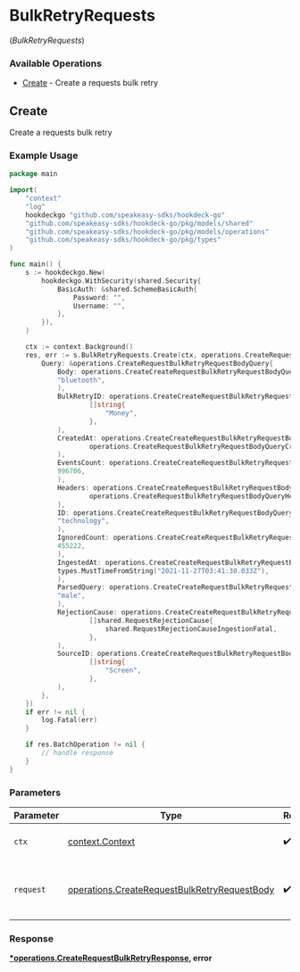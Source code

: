 # BulkRetryRequests
(*BulkRetryRequests*)

### Available Operations

* [Create](#create) - Create a requests bulk retry

## Create

Create a requests bulk retry

### Example Usage

```go
package main

import(
	"context"
	"log"
	hookdeckgo "github.com/speakeasy-sdks/hookdeck-go"
	"github.com/speakeasy-sdks/hookdeck-go/pkg/models/shared"
	"github.com/speakeasy-sdks/hookdeck-go/pkg/models/operations"
	"github.com/speakeasy-sdks/hookdeck-go/pkg/types"
)

func main() {
    s := hookdeckgo.New(
        hookdeckgo.WithSecurity(shared.Security{
            BasicAuth: &shared.SchemeBasicAuth{
                Password: "",
                Username: "",
            },
        }),
    )

    ctx := context.Background()
    res, err := s.BulkRetryRequests.Create(ctx, operations.CreateRequestBulkRetryRequestBody{
        Query: &operations.CreateRequestBulkRetryRequestBodyQuery{
            Body: operations.CreateCreateRequestBulkRetryRequestBodyQueryBodyStr(
            "bluetooth",
            ),
            BulkRetryID: operations.CreateCreateRequestBulkRetryRequestBodyQueryBulkRetryIDArrayOfstr(
                    []string{
                        "Money",
                    },
            ),
            CreatedAt: operations.CreateCreateRequestBulkRetryRequestBodyQueryCreatedAtCreateRequestBulkRetryRequestBodyQueryCreatedAt2(
                    operations.CreateRequestBulkRetryRequestBodyQueryCreatedAt2{},
            ),
            EventsCount: operations.CreateCreateRequestBulkRetryRequestBodyQueryEventsCountInteger(
            996706,
            ),
            Headers: operations.CreateCreateRequestBulkRetryRequestBodyQueryHeadersCreateRequestBulkRetryRequestBodyQueryHeaders2(
                    operations.CreateRequestBulkRetryRequestBodyQueryHeaders2{},
            ),
            ID: operations.CreateCreateRequestBulkRetryRequestBodyQueryIDStr(
            "technology",
            ),
            IgnoredCount: operations.CreateCreateRequestBulkRetryRequestBodyQueryIgnoredCountInteger(
            455222,
            ),
            IngestedAt: operations.CreateCreateRequestBulkRetryRequestBodyQueryIngestedAtDateTime(
            types.MustTimeFromString("2021-11-27T03:41:30.033Z"),
            ),
            ParsedQuery: operations.CreateCreateRequestBulkRetryRequestBodyQueryParsedQueryStr(
            "male",
            ),
            RejectionCause: operations.CreateCreateRequestBulkRetryRequestBodyQueryRejectionCauseArrayOfRequestRejectionCause(
                    []shared.RequestRejectionCause{
                        shared.RequestRejectionCauseIngestionFatal,
                    },
            ),
            SourceID: operations.CreateCreateRequestBulkRetryRequestBodyQuerySourceIDArrayOfstr(
                    []string{
                        "Screen",
                    },
            ),
        },
    })
    if err != nil {
        log.Fatal(err)
    }

    if res.BatchOperation != nil {
        // handle response
    }
}
```

### Parameters

| Parameter                                                                                                    | Type                                                                                                         | Required                                                                                                     | Description                                                                                                  |
| ------------------------------------------------------------------------------------------------------------ | ------------------------------------------------------------------------------------------------------------ | ------------------------------------------------------------------------------------------------------------ | ------------------------------------------------------------------------------------------------------------ |
| `ctx`                                                                                                        | [context.Context](https://pkg.go.dev/context#Context)                                                        | :heavy_check_mark:                                                                                           | The context to use for the request.                                                                          |
| `request`                                                                                                    | [operations.CreateRequestBulkRetryRequestBody](../../models/operations/createrequestbulkretryrequestbody.md) | :heavy_check_mark:                                                                                           | The request object to use for the request.                                                                   |


### Response

**[*operations.CreateRequestBulkRetryResponse](../../models/operations/createrequestbulkretryresponse.md), error**

